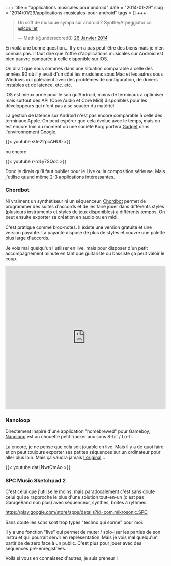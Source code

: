 +++
title = "applications musicales pour android"
date = "2014-01-29"
slug = "2014/01/29/applications-musicales-pour-android"
tags = []
+++

<blockquote class="twitter-tweet" lang="fr"><p>Un soft de musique sympa sur android ? Synthé/Arpeggiator cc <a href="https://twitter.com/lcoullet">@lcoullet</a></p>&mdash; Math (@underscoredB) <a href="https://twitter.com/underscoredB/statuses/427402720979726336">26 Janvier 2014</a></blockquote>
<script async src="//platform.twitter.com/widgets.js" charset="utf-8"></script>

En voilà une bonne question...
Il y en a pas peut-être des biens mais je n'en connais pas. Il faut dire que l'offre d'applications musicales sur Android est bien pauvre comparée à celle disponible sur iOS.

<!-- more -->

On dirait que nous sommes dans une situation comparable à celle des années 90 où il y avait d'un côté les musiciens sous Mac et les autres sous Windows qui galéraient avec des problèmes de configuration, de drivers instables et de latence, etc. etc.

iOS est mieux armé pour le son qu'Android, moins de terminaux à optimiser mais surtout des API (Core Audio et Core Midi) disponibles pour les développeurs qui n'ont pas à se soucier du matériel.

La gestion de latence sur Android n'est pas encore comparable à celle des terminaux Apple. On peut espérer que cela évolue avec le temps, mais on est encore loin du moment où une société Korg portera [Gadget](http://korg.com/us/products/software/korg_gadget_for_ipad) dans l'environnement Google.

{{< youtube s0e22pcAHU0 >}}

ou encore

{{< youtube r-rdLy7SQoc >}}

Donc je dirais qu'il faut oublier pour le Live ou la composition sérieuse.
Mais j'utilise quand même 2-3 applications intéressantes.

### Chordbot

Ni vraiment un synthétiseur ni un séquenceur, [Chordbot](https://play.google.com/store/apps/details?id=com.chordbot) permet de programmer des suites d'accords et de les faire jouer dans différents styles (plusieurs instruments et styles de jeux disponibles) à différents tempos. On peut ensuite exporter sa création en audio ou en midi.

C'est pratique comme bloc-notes. Il existe une version gratuite et une version payante. La payante dispose de plus de styles et couvre une palette plus large d'accords.

Je vois mal quelqu'un l'utiliser en live, mais pour disposer d'un petit accompagnement minute en tant que guitariste ou bassiste ça peut valoir le coup.

<iframe width="100%" height="450" scrolling="no" frameborder="no" src="https://w.soundcloud.com/player/?url=https%3A//api.soundcloud.com/playlists/2718522&amp;color=ff5500&amp;auto_play=false&amp;hide_related=false&amp;show_artwork=true"></iframe>

### Nanoloop

Directement inspiré d'une application "homebrewed" pour Gameboy, [Nanoloop](https://play.google.com/store/apps/details?id=com.nanoloop) est un chouette petit tracker aux sons 8-bit / Lo-fi.

Là encore, je ne pense que cela soit jouable en live. Mais il y a de quoi faire et on peut toujours exporter ses petites séquences sur un ordinateur pour aller plus loin. Mais ça vaudra jamais [l'original](https://www.youtube.com/watch?v=BW-ko_OT6w0)...

{{< youtube datLNwtQmAo >}}

### SPC Music Sketchpad 2

C'est celui que j'utilise le moins, mais paradoxalement c'est sans doute celui qui se rapproche le plus d'une solution tout-en-un (c'est pas GarageBand non plus) avec séquenceur, synthés, boites à rythmes.

https://play.google.com/store/apps/details?id=com.mikrosonic.SPC

Sans doute les sons sont trop typés "techno qui sonne" pour moi.

Il y a une fonction "live" qui permet de muter / solo-iser les parties de son instru et qui pourrait servir en représentation. Mais je vois mal quelqu'un partir de de zéro face à un public. C'est plus pour jouer avec des séquences pré-enregistrées.

Voilà si vous en connaissez d'autres, je suis preneur !
